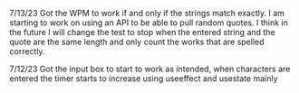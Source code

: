 7/13/23
Got the WPM to work if and only if the strings match exactly. I am starting to work on using an API to be able to pull random quotes. I think in the future I will change the test to stop when the entered string and the quote are the same length and only count the works that are spelled correctly.


7/12/23 
Got the input box to start to work as intended, when characters are entered the timer starts to increase 
using useeffect and usestate mainly 

